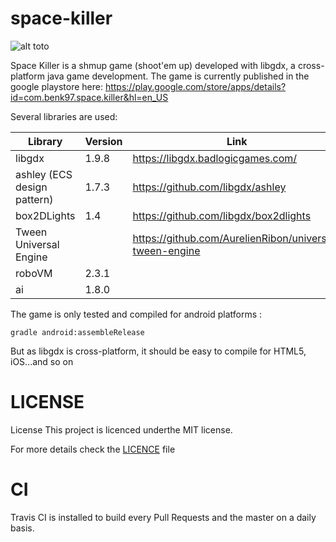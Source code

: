 # space-killer 
![alt toto](https://lh3.googleusercontent.com/_Oum51HCcglCmq1Y8qDrqSOT5ne2dnq28ZcJN4HG5MLE2ORDeF27ypSZHNohbHSzyA=s180-rw)

Space Killer is a shmup game (shoot'em up) developed with libgdx, a cross-platform java game development.
The game is currently published in the google playstore here: https://play.google.com/store/apps/details?id=com.benk97.space.killer&hl=en_US

Several libraries are used:

| Library  | Version | Link |
| ------------- | ------------- | ------------- |
| libgdx | 1.9.8 | https://libgdx.badlogicgames.com/ |
| ashley (ECS design pattern) | 1.7.3 | https://github.com/libgdx/ashley |
| box2DLights | 1.4 | https://github.com/libgdx/box2dlights |
| Tween Universal Engine | | https://github.com/AurelienRibon/universal-tween-engine |
| roboVM | 2.3.1 | |
| ai | 1.8.0 | |

The game is only tested and compiled for android platforms :
```
gradle android:assembleRelease
```
But as libgdx is cross-platform, it should be easy to compile for HTML5, iOS...and so on

# LICENSE
License
This project is licenced underthe MIT license.

For more details check the [LICENCE](LICENSE) file

# CI
Travis CI is installed to build every Pull Requests and the master on a daily basis.
